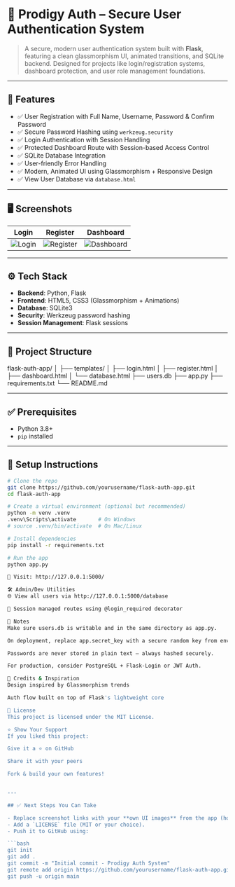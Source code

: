 # 🔐 Prodigy Auth – Secure User Authentication System



> A secure, modern user authentication system built with **Flask**, featuring a clean glassmorphism UI, animated transitions, and SQLite backend. Designed for projects like login/registration systems, dashboard protection, and user role management foundations.

---

## 🚀 Features

- ✅ User Registration with Full Name, Username, Password & Confirm Password
- ✅ Secure Password Hashing using `werkzeug.security`
- ✅ Login Authentication with Session Handling
- ✅ Protected Dashboard Route with Session-based Access Control
- ✅ SQLite Database Integration
- ✅ User-friendly Error Handling
- ✅ Modern, Animated UI using Glassmorphism + Responsive Design
- ✅ View User Database via `database.html`

---

## 🖥️ Screenshots

| Login | Register | Dashboard |
|-------|----------|-----------|
| ![Login](https://i.postimg.cc/P5NdxNqR/Screenshot-2025-08-03-210351.png) | ![Register](https://i.postimg.cc/pTQH7F0p/Screenshot-2025-08-03-210417.png) | ![Dashboard](https://i.postimg.cc/J4YW9mQc/Screenshot-2025-08-03-210451.png) |

---

## ⚙️ Tech Stack

- **Backend**: Python, Flask
- **Frontend**: HTML5, CSS3 (Glassmorphism + Animations)
- **Database**: SQLite3
- **Security**: Werkzeug password hashing
- **Session Management**: Flask sessions

---

## 📁 Project Structure

flask-auth-app/
│
├── templates/
│ ├── login.html
│ ├── register.html
│ ├── dashboard.html
│ └── database.html
├── users.db
├── app.py
├── requirements.txt
└── README.md


---

## ✅ Prerequisites

- Python 3.8+
- `pip` installed

---

## 🔧 Setup Instructions

```bash
# Clone the repo
git clone https://github.com/yourusername/flask-auth-app.git
cd flask-auth-app

# Create a virtual environment (optional but recommended)
python -m venv .venv
.venv\Scripts\activate       # On Windows
# source .venv/bin/activate  # On Mac/Linux

# Install dependencies
pip install -r requirements.txt

# Run the app
python app.py

🔗 Visit: http://127.0.0.1:5000/

🛠️ Admin/Dev Utilities
🌐 View all users via http://127.0.0.1:5000/database

🔐 Session managed routes using @login_required decorator

📝 Notes
Make sure users.db is writable and in the same directory as app.py.

On deployment, replace app.secret_key with a secure random key from environment variables.

Passwords are never stored in plain text — always hashed securely.

For production, consider PostgreSQL + Flask-Login or JWT Auth.

🧠 Credits & Inspiration
Design inspired by Glassmorphism trends

Auth flow built on top of Flask's lightweight core

📄 License
This project is licensed under the MIT License.

⭐️ Show Your Support
If you liked this project:

Give it a ⭐️ on GitHub

Share it with your peers

Fork & build your own features!


---

## ✅ Next Steps You Can Take

- Replace screenshot links with your **own UI images** from the app (hosted on Imgur or GitHub assets).
- Add a `LICENSE` file (MIT or your choice).
- Push it to GitHub using:

```bash
git init
git add .
git commit -m "Initial commit - Prodigy Auth System"
git remote add origin https://github.com/yourusername/flask-auth-app.git
git push -u origin main
